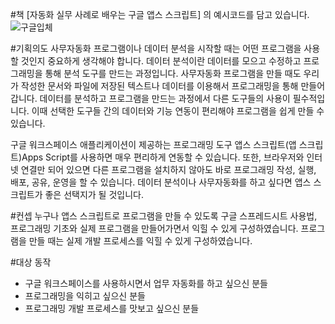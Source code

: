 #책 [자동화 실무 사례로 배우는 구글 앱스 스크립트] 의 예시코드를 담고 있습니다.
![구글입체](https://github.com/pangol/apps_script/assets/6869256/614c8bfa-3cf5-49da-b2da-97f4c5c8f105)

#기획의도
사무자동화 프로그램이나 데이터 분석을 시작할 때는 어떤 프로그램을 사용할 것인지 중요하게 생각해야 합니다. 데이터 분석이란 데이터를 모으고 수정하고 프로그래밍을 통해 분석 도구를 만드는 과정입니다. 사무자동화 프로그램을 만들 때도 우리가 작성한 문서와 파일에 저장된 텍스트나 데이터를 이용해서 프로그래밍을 통해 만들어갑니다. 데이터를 분석하고 프로그램을 만드는 과정에서 다른 도구들의 사용이 필수적입니다. 이때 선택한 도구들 간의 데이터와 기능 연동이 편리해야 프로그램을 쉽게 만들 수 있습니다.

구글 워크스페이스 애플리케이션이 제공하는 프로그래밍 도구 앱스 스크립트(앱 스크립트)Apps Script를 사용하면 매우 편리하게 연동할 수 있습니다. 또한, 브라우저와 인터넷 연결만 되어 있으면 다른 프로그램을 설치하지 않아도 바로 프로그래밍 작성, 실행, 배포, 공유, 운영을 할 수 있습니다. 데이터 분석이나 사무자동화를 하고 싶다면 앱스 스크립트가 좋은 선택지가 될 것입니다.

#컨셉
누구나 앱스 스크립트로 프로그램을 만들 수 있도록 구글 스프레드시트 사용법, 프로그래밍 기초와 실제 프로그램을 만들어가면서 익힐 수 있게 구성하였습니다. 
프로그램을 만들 때는 실제 개발 프로세스를 익힐 수 있게 구성하였습니다. 

#대상 동작
- 구글 워크스페이스를 사용하시면서 업무 자동화를 하고 싶으신 분들
- 프로그래밍을 익히고 싶으신 분들
- 프로그래밍 개발 프로세스를 맛보고 싶으신 분들
